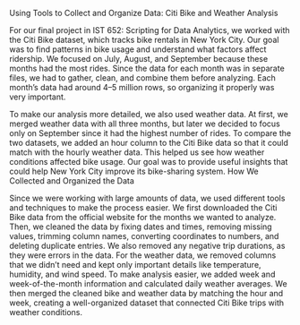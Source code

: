 Using Tools to Collect and Organize Data: Citi Bike and Weather Analysis

For our final project in IST 652: Scripting for Data Analytics, we worked with the Citi Bike dataset, which tracks bike rentals in New York City. Our goal was to find patterns in bike usage and understand what factors affect ridership. We focused on July, August, and September because these months had the most rides. Since the data for each month was in separate files, we had to gather, clean, and combine them before analyzing. Each month’s data had around 4–5 million rows, so organizing it properly was very important.

To make our analysis more detailed, we also used weather data. At first, we merged weather data with all three months, but later we decided to focus only on September since it had the highest number of rides. To compare the two datasets, we added an hour column to the Citi Bike data so that it could match with the hourly weather data. This helped us see how weather conditions affected bike usage. Our goal was to provide useful insights that could help New York City improve its bike-sharing system.
How We Collected and Organized the Data

Since we were working with large amounts of data, we used different tools and techniques to make the process easier. We first downloaded the Citi Bike data from the official website for the months we wanted to analyze. Then, we cleaned the data by fixing dates and times, removing missing values, trimming column names, converting coordinates to numbers, and deleting duplicate entries. We also removed any negative trip durations, as they were errors in the data.
For the weather data, we removed columns that we didn’t need and kept only important details like temperature, humidity, and wind speed. To make analysis easier, we added week and week-of-the-month information and calculated daily weather averages. We then merged the cleaned bike and weather data by matching the hour and week, creating a well-organized dataset that connected Citi Bike trips with weather conditions.
